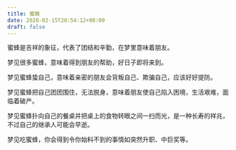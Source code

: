 ```yaml
---
title: 蜜蜂
date: 2020-02-15T20:54:12+08:00
draft: false
---
```


蜜蜂是吉祥的象征，代表了团结和辛勤，在梦里意味着朋友。<br>


梦见很多蜜蜂，意味着得到朋友的帮助，好日子即将来到。<br>


梦见蜜蜂蛰自己，意味着亲密的朋友会背叛自己、欺骗自己，应该好好提防。<br>


梦见蜜蜂把自己团团围住，无法脱身，意味着朋友使自己陷入困境，生活艰难，面临着破产。<br>


梦见蜜蜂扑向自己的餐桌并把桌上的食物转眼之间一扫而光，是一种长寿的祥兆，不过自己的继承人可能会早逝。<br>


梦见吃蜜蜂，你会得到令你始料不到的事情如突然升职、中巨奖等。<br>
